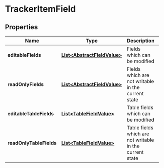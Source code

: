 

# TrackerItemField


## Properties

| Name | Type | Description | Notes |
|------------ | ------------- | ------------- | -------------|
|**editableFields** | [**List&lt;AbstractFieldValue&gt;**](AbstractFieldValue.md) | Fields which can be modified |  [optional] |
|**readOnlyFields** | [**List&lt;AbstractFieldValue&gt;**](AbstractFieldValue.md) | Fields which are not writable in the current state |  [optional] |
|**editableTableFields** | [**List&lt;TableFieldValue&gt;**](TableFieldValue.md) | Table fields which can be modified |  [optional] |
|**readOnlyTableFields** | [**List&lt;TableFieldValue&gt;**](TableFieldValue.md) | Table fields which are not writable in the current state |  [optional] |



